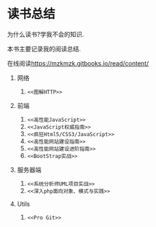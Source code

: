 读书总结
=======

为什么读书?学我不会的知识.

本书主要记录我的阅读总结.

在线阅读<https://mzkmzk.gitbooks.io/read/content/>

1. 网络
    1. `<<图解HTTP>>`
2. 前端
    1. `<<高性能JavaScript>>`
    2. `<<JavaScript权威指南>>`
    3. `<<疯狂Html5/CSS3/JavaScript>>`
    4. `<<高性能网站建设指南>>`
    5. `<<高性能网站建设进阶指南>>`
    6. `<<BootStrap实战>>`

3. 服务器端
    1. `<<系统分析师UML项目实战>>`
    2. `<<深入php面向对象、模式与实践>>`
4. Utils
    1. `<<Pro Git>>`
